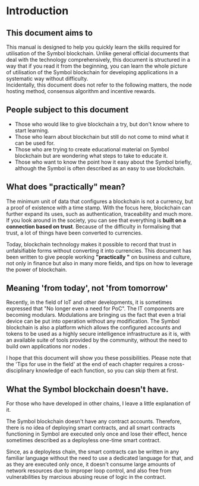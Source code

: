 # Introduction

## This document aims to

This manual is designed to help you quickly learn the skills required for utilisation of the Symbol blockchain. Unlike general official documents that deal with the technology comprehensively, this document is structured in a way that if you read it from the beginning, you can learn the whole picture of utilisation of the Symbol blockchain for developing applications in a systematic way without difficulty.  
Incidentally, this document does not refer to the following matters, the node hosting method, consensus algorithm and incentive rewards.

## People subject to this document

- Those who would like to give blockchain a try, but don't know where to start learning.
- Those who learn about blockchain but still do not come to mind what it can be used for.
- Those who are trying to create educational material on Symbol blockchain but are wondering what steps to take to educate it.
- Those who want to know the point how it easy about the Symbol briefly, although the Symbol is often described as an easy to use blockchain.

## What does "practically" mean?

The minimum unit of data that configures a blockchain is not a currency, but a proof of existence with a time stamp. With the focus here, blockchain can further expand its uses, such as authentication, traceability and much more. If you look around in the society, you can see that everything is **built on a connection based on trust**. Because of the difficulty in formalising that trust, a lot of things have been converted to currencies.

Today, blockchain technology makes it possible to record that trust in unfalsifiable forms without converting it into currencies. This document has been written to give people working **"practically "** on business and culture, not only in finance but also in many more fields, and tips on how to leverage the power of blockchain.

## Meaning 'from today', not 'from tomorrow'

Recently, in the field of IoT and other developments, it is sometimes expressed that "No longer even a need for PoC". The IT components are becoming modulars. Modulations are bringing us the fact that even a trial device can be put into operation without any modification.
The Symbol blockchain is also a platform which allows the configured accounts and tokens to be used as a highly secure intelligence infrastructure as it is, with an available suite of tools provided by the community, without the need to build own applications nor nodes .

I hope that this document will show you these possibilities. Please note that the 'Tips for use in the field' at the end of each chapter requires a cross-disciplinary knowledge of each function, so you can skip them at first.

## What the Symbol blockchain doesn't have.

For those who have developed in other chains, I leave a little explanation of it.

The Symbol blockchain doesn't have any contract accounts. Therefore, there is no idea of deploying smart contracts, and all smart contracts functioning in Symbol are executed only once and lose their effect, hence sometimes described as a deployless one-time smart contract.

Since, as a deployless chain, the smart contracts can be written in any familiar language without the need to use a dedicated language for that, and as they are executed only once, it doesn't consume large amounts of network resources due to improper loop control, and also free from vulnerabilities by marcious abusing reuse of logic in the contract.
